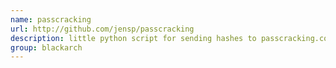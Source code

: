 ```yaml
---
name: passcracking
url: http://github.com/jensp/passcracking
description: little python script for sending hashes to passcracking.com and milw0rm URL : http://github.com/jensp/passcracking Groups : blackarch blackarch-cracker
group: blackarch
---
```

